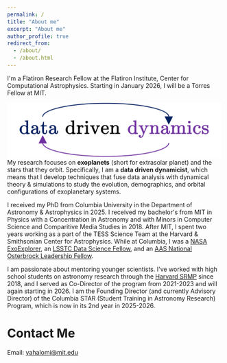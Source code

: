 ```yaml
---
permalink: /
title: "About me"
excerpt: "About me"
author_profile: true
redirect_from: 
  - /about/
  - /about.html
---
```




I'm a Flatiron Research Fellow at the Flatiron Institute, Center for Computational Astrophysics. Starting in January 2026, I will be a Torres Fellow at MIT. 


<img align="left" src="../images/data_driven_dynamics.png" width=500>
<br>


My research focuses on **exoplanets** (short for extrasolar planet) and the stars that they orbit. Specifically, I am a **data driven dynamicist**, which means that I develop techniques that fuse data analysis with dynamical theory & simulations to study the evolution, demographics, and orbital configurations of exoplanetary systems.

I received my PhD from Columbia University in the Department of Astronomy & Astrophysics in 2025. I received my bachelor's from MIT in Physics with a Concentration in Astronomy and with Minors in Computer Science and Comparitive Media Studies in 2018. After MIT, I spent two years working as a part of the TESS Science Team at the Harvard & Smithsonian Center for Astrophysics. While at Columbia, I was a [NASA ExoExplorer](https://exoplanets.nasa.gov/exep/exopag/exoexplorers/exoexplorers-welcome/), an [LSSTC Data Science Fellow](https://www.lsstcorporation.org/lincc/fellowship_program), and an [AAS National Osterbrock Leadership Fellow](https://aas.org/nolp).


I am passionate about mentoring younger scientists. I've worked with high school students on astronomy research through the [Harvard SRMP](https://projects.iq.harvard.edu/shrimp) since 2018, and I served as Co-Director of the program from 2021-2023 and will again starting in 2026. I am the Founding Director (and currently Advisory Director) of the Columbia STAR (Student Training in Astronomy Research) Program, which is now in its 2nd year in 2025-2026. 



Contact Me
======
Email: [yahalomi@mit.edu](mailto:yahalomi@mit.edu) <br>
